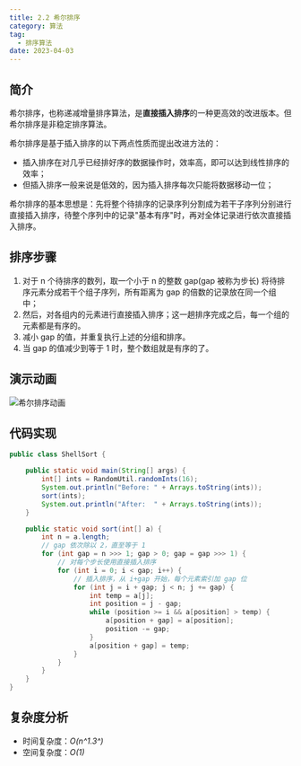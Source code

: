 ```yaml
---
title: 2.2 希尔排序
category: 算法
tag:
  - 排序算法
date: 2023-04-03
---
```


## 简介

希尔排序，也称递减增量排序算法，是**直接插入排序**的一种更高效的改进版本。但希尔排序是非稳定排序算法。

希尔排序是基于插入排序的以下两点性质而提出改进方法的：

- 插入排序在对几乎已经排好序的数据操作时，效率高，即可以达到线性排序的效率；
- 但插入排序一般来说是低效的，因为插入排序每次只能将数据移动一位；

希尔排序的基本思想是：先将整个待排序的记录序列分割成为若干子序列分别进行直接插入排序，待整个序列中的记录"基本有序"时，再对全体记录进行依次直接插入排序。

## 排序步骤

1. 对于 n 个待排序的数列，取一个小于 n 的整数 gap(gap 被称为步长) 将待排序元素分成若干个组子序列，所有距离为 gap 的倍数的记录放在同一个组中；
2. 然后，对各组内的元素进行直接插入排序；这一趟排序完成之后，每一个组的元素都是有序的。
3. 减小 gap 的值，并重复执行上述的分组和排序。
4. 当 gap 的值减少到等于 1 时，整个数组就是有序的了。

## 演示动画

![希尔排序动画](https://cdn.staticaly.com/gh/AlexChen68/image-hosting@master/blog/advance/希尔排序.gif)

## 代码实现

```java
public class ShellSort {

    public static void main(String[] args) {
        int[] ints = RandomUtil.randomInts(16);
        System.out.println("Before: " + Arrays.toString(ints));
        sort(ints);
        System.out.println("After:  " + Arrays.toString(ints));
    }

    public static void sort(int[] a) {
        int n = a.length;
        // gap 依次除以 2，直至等于 1
        for (int gap = n >>> 1; gap > 0; gap = gap >>> 1) {
            // 对每个步长使用直接插入排序
            for (int i = 0; i < gap; i++) {
                // 插入排序，从 i+gap 开始，每个元素索引加 gap 位
                for (int j = i + gap; j < n; j += gap) {
                    int temp = a[j];
                    int position = j - gap;
                    while (position >= i && a[position] > temp) {
                        a[position + gap] = a[position];
                        position -= gap;
                    }
                    a[position + gap] = temp;
                }
            }
        }
    }
}
```

## 复杂度分析

- 时间复杂度：*O(n^1.3^)*
- 空间复杂度：*O(1)*